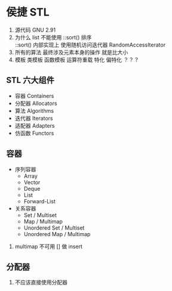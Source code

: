 # 侯捷 STL
1. 源代码 GNU 2.91
2. 为什么 list 不能使用 ::sort() 排序  
    ::sort() 内部实现上 使用随机访问迭代器 RandomAccessIterator
3. 所有的算法 最终涉及元素本身的操作 就是比大小
4. 模板 类模板 函数模板 运算符重载 特化 偏特化 ？？？
## STL 六大组件
- 容器 Containers
- 分配器 Allocators
- 算法 Algorithms
- 迭代器 Iterators
- 适配器 Adapters
- 仿函数 Functors
## 容器
- 序列容器
    - Array
    - Vector
    - Deque
    - List
    - Forward-List
- 关系容器
    - Set / Multiset
    - Map / Multimap
    - Unordered Set / Multiset
    - Unordered Map / Multimap

1. multimap 不可用 [] 做 insert
## 分配器
1. 不应该直接使用分配器
